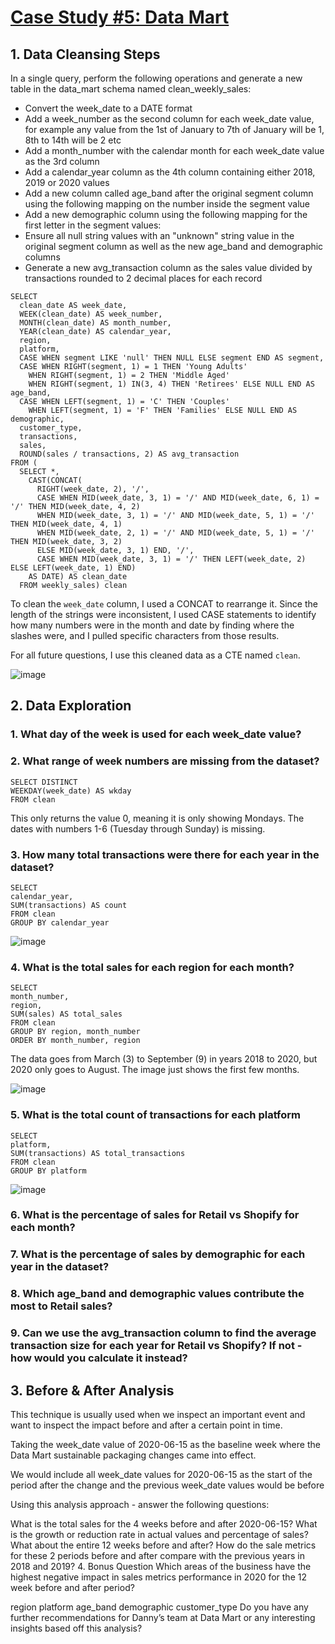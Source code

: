 # [Case Study #5: Data Mart](https://8weeksqlchallenge.com/case-study-5/)

## 1. Data Cleansing Steps
In a single query, perform the following operations and generate a new table in the data_mart schema named clean_weekly_sales:

- Convert the week_date to a DATE format
- Add a week_number as the second column for each week_date value, for example any value from the 1st of January to 7th of January will be 1, 8th to 14th will be 2 etc
- Add a month_number with the calendar month for each week_date value as the 3rd column
- Add a calendar_year column as the 4th column containing either 2018, 2019 or 2020 values
- Add a new column called age_band after the original segment column using the following mapping on the number inside the segment value
- Add a new demographic column using the following mapping for the first letter in the segment values:
- Ensure all null string values with an "unknown" string value in the original segment column as well as the new age_band and demographic columns
- Generate a new avg_transaction column as the sales value divided by transactions rounded to 2 decimal places for each record

```
SELECT
  clean_date AS week_date,
  WEEK(clean_date) AS week_number,
  MONTH(clean_date) AS month_number,
  YEAR(clean_date) AS calendar_year,
  region,
  platform,
  CASE WHEN segment LIKE 'null' THEN NULL ELSE segment END AS segment,
  CASE WHEN RIGHT(segment, 1) = 1 THEN 'Young Adults'
    WHEN RIGHT(segment, 1) = 2 THEN 'Middle Aged'
    WHEN RIGHT(segment, 1) IN(3, 4) THEN 'Retirees' ELSE NULL END AS age_band,
  CASE WHEN LEFT(segment, 1) = 'C' THEN 'Couples'
    WHEN LEFT(segment, 1) = 'F' THEN 'Families' ELSE NULL END AS demographic,
  customer_type,
  transactions,
  sales,
  ROUND(sales / transactions, 2) AS avg_transaction
FROM (
  SELECT *,
    CAST(CONCAT(
      RIGHT(week_date, 2), '/',
      CASE WHEN MID(week_date, 3, 1) = '/' AND MID(week_date, 6, 1) = '/' THEN MID(week_date, 4, 2)
      WHEN MID(week_date, 3, 1) = '/' AND MID(week_date, 5, 1) = '/' THEN MID(week_date, 4, 1)
      WHEN MID(week_date, 2, 1) = '/' AND MID(week_date, 5, 1) = '/' THEN MID(week_date, 3, 2)
      ELSE MID(week_date, 3, 1) END, '/',
      CASE WHEN MID(week_date, 3, 1) = '/' THEN LEFT(week_date, 2) ELSE LEFT(week_date, 1) END)
    AS DATE) AS clean_date
  FROM weekly_sales) clean
```

To clean the `week_date` column, I used a CONCAT to rearrange it. Since the length of the strings were inconsistent, I used CASE statements to identify how many numbers were in the month and date by finding where the slashes were, and I pulled specific characters from those results.

For all future questions, I use this cleaned data as a CTE named `clean`.

![image](https://github.com/user-attachments/assets/32ab7187-216a-494e-a3ba-caa35e261fd3)


## 2. Data Exploration
### 1. What day of the week is used for each week_date value?
### 2. What range of week numbers are missing from the dataset?

```
SELECT DISTINCT
WEEKDAY(week_date) AS wkday
FROM clean
```
This only returns the value 0, meaning it is only showing Mondays. The dates with numbers 1-6 (Tuesday through Sunday) is missing.

### 3. How many total transactions were there for each year in the dataset?

```
SELECT
calendar_year,
SUM(transactions) AS count
FROM clean
GROUP BY calendar_year
```
![image](https://github.com/user-attachments/assets/70aa369a-e715-4da1-aab1-238cfcedf7d5)

### 4. What is the total sales for each region for each month?

```
SELECT
month_number,
region,
SUM(sales) AS total_sales
FROM clean
GROUP BY region, month_number
ORDER BY month_number, region
```
The data goes from March (3) to September (9) in years 2018 to 2020, but 2020 only goes to August. The image just shows the first few months.

![image](https://github.com/user-attachments/assets/ceab6f1f-1282-42d3-95eb-3ae6d29ab82b)

### 5. What is the total count of transactions for each platform

```
SELECT
platform,
SUM(transactions) AS total_transactions
FROM clean
GROUP BY platform
```
![image](https://github.com/user-attachments/assets/2b33410a-516c-464c-b47b-df7595a59616)

### 6. What is the percentage of sales for Retail vs Shopify for each month?
### 7. What is the percentage of sales by demographic for each year in the dataset?
### 8. Which age_band and demographic values contribute the most to Retail sales?
### 9. Can we use the avg_transaction column to find the average transaction size for each year for Retail vs Shopify? If not - how would you calculate it instead?

## 3. Before & After Analysis
This technique is usually used when we inspect an important event and want to inspect the impact before and after a certain point in time.

Taking the week_date value of 2020-06-15 as the baseline week where the Data Mart sustainable packaging changes came into effect.

We would include all week_date values for 2020-06-15 as the start of the period after the change and the previous week_date values would be before

Using this analysis approach - answer the following questions:

What is the total sales for the 4 weeks before and after 2020-06-15? What is the growth or reduction rate in actual values and percentage of sales?
What about the entire 12 weeks before and after?
How do the sale metrics for these 2 periods before and after compare with the previous years in 2018 and 2019?
4. Bonus Question
Which areas of the business have the highest negative impact in sales metrics performance in 2020 for the 12 week before and after period?

region
platform
age_band
demographic
customer_type
Do you have any further recommendations for Danny’s team at Data Mart or any interesting insights based off this analysis?
